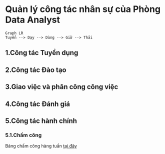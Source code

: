 # Quản lý công tác nhân sự của Phòng Data Analyst

```mermaid
Graph LR
Tuyển --> Dạy --> Dùng --> Giữ --> Thải
```

## 1.Công tác Tuyển dụng

## 2.Công tác Đào tạo

## 3.Giao việc và phân công công việc

## 4.Công tác Đánh giá

## 5.Công tác hành chính

### 5.1.Chấm công
Bảng chấm công hàng tuần [tại đây](https://docs.google.com/spreadsheets/d/10i4sFlOOz-D13WCeTfPkgnDDwdMlKbjK7mEapQZR_DE/edit?usp=sharing)
